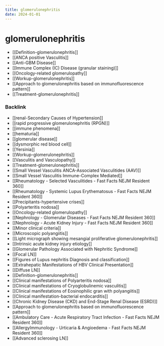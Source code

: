 ```yaml
---
title: glomerulonephritis
date: 2024-01-01
---
```


# glomerulonephritis

- [[Definition-glomerulonephritis]]
- [[ANCA positive Vasculitis]]
- [[Anti-GBM Disease]]
- [[Immune Complex (IC) Disease (granular staining)]]
- [[Oncology-related glomerulopathy]]
- [[Workup-glomerulonephritis]]
- [[Approach to glomerulonephritis based on immunofluorescence pattern]]
- [[Treatment-glomerulonephritis]]
 
### Backlink

- [[renal-Secondary Causes of Hypertension]] 
- [[rapid progressive glomerulonephritis (RPGN)]] 
- [[immune phenomena]] 
- [[hematuria]] 
- [[glomerular disease]] 
- [[dysmorphic red blood cell]] 
- [[Yersinia]] 
- [[Workup-glomerulonephritis]] 
- [[Vasculitis and Vasculopathy]] 
- [[Treatment-glomerulonephritis]] 
- [[Small Vessel Vasculitis ANCA-Associated Vasculitides (AAV)]] 
- [[Small Vessel Vasculitis Immune-Complex Mediated]] 
- [[Rheumatology - Selected Vasculitides - Fast Facts  NEJM Resident 360]] 
- [[Rheumatology - Systemic Lupus Erythematosus - Fast Facts  NEJM Resident 360]] 
- [[Precipitants-hypertensive crises]] 
- [[Polyarteritis nodosa]] 
- [[Oncology-related glomerulopathy]] 
- [[Nephrology - Glomerular Diseases - Fast Facts  NEJM Resident 360]] 
- [[Nephrology - Acute Kidney Injury - Fast Facts  NEJM Resident 360]] 
- [[Minor clinical criteria]] 
- [[Microscopic polyangiitis]] 
- [[Light micrograph showing mesangial proliferative glomerulonephritis]] 
- [[Intrinsic acute kidney injury etiology]] 
- [[Glomerular Pathology Associated with Nephritic Syndrome]] 
- [[Focal LN]] 
- [[Figures of Lupus nephritis Diagnosis and classification]] 
- [[Extrahepatic Manifestations of HBV Clinical Presentation]] 
- [[Diffuse LN]] 
- [[Definition-glomerulonephritis]] 
- [[Clinical manifestations of Polyarteritis nodosa]] 
- [[Clinical manifestations of Cryoglobulinemic vasculitis]] 
- [[Clinical manifestations of Eosinophilic gran with polyangiitis]] 
- [[Clinical manifestation-bacterial endocarditis]] 
- [[Chronic Kidney Disease (CKD) and End-Stage Renal Disease (ESRD)]] 
- [[Approach to glomerulonephritis based on immunofluorescence pattern]] 
- [[Ambulatory Care - Acute Respiratory Tract Infection - Fast Facts  NEJM Resident 360]] 
- [[AllergyImmunology - Urticaria & Angioedema - Fast Facts  NEJM Resident 360]] 
- [[Advanced sclerosing LN]] 
